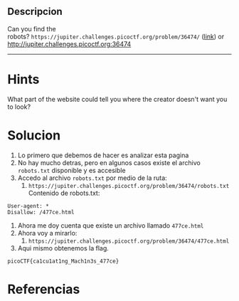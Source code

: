 
## Descripcion

Can you find the robots? `https://jupiter.challenges.picoctf.org/problem/36474/` ([link](https://jupiter.challenges.picoctf.org/problem/36474/)) or http://jupiter.challenges.picoctf.org:36474

---

# Hints
What part of the website could tell you where the creator doesn't want you to look?

# Solucion

1. Lo primero que debemos de hacer es analizar esta pagina
2. No hay mucho detras, pero en algunos casos existe el archivo `robots.txt` disponible y es accesible
3. Accedo al archivo `robots.txt` por medio de la ruta:
	1. `https://jupiter.challenges.picoctf.org/problem/36474/robots.txt`
Contenido de robots.txt:
```
User-agent: *
Disallow: /477ce.html
```

1. Ahora me doy cuenta que existe un archivo llamado `477ce.html` 
2. Ahora voy a mirarlo:
	1. `https://jupiter.challenges.picoctf.org/problem/36474/477ce.html`
3. Aqui mismo obtenemos la flag.
```
picoCTF{ca1cu1at1ng_Mach1n3s_477ce}
```

# Referencias

